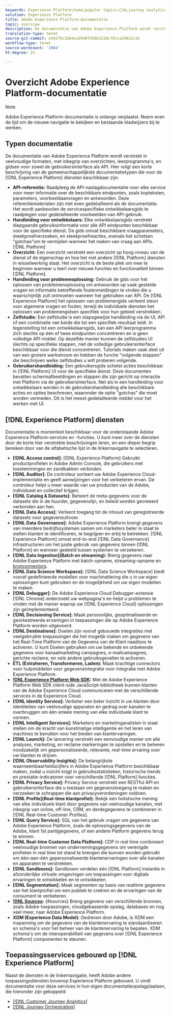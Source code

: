 ```yaml
---
keywords: Experience Platform;home;popular topics;CJA;journey analytics;customer journey analytics;campaign orchestration;orchestration;customer journey;journey;journey orchestration;capability;workflow
solution: Experience Platform
title: Adobe Experience Platform-documentatie
topic: overview
description: De documentatie van Adobe Experience Platform wordt verstrekt in veelvoudige formaten, met inbegrip van overzichten, leerprogramma's, en gidsen voor zowel de gebruikersinterface als API. Hier is een korte beschrijving van de gemeenschappelijkste documentatietypen die voor de diensten van het Experience Platform beschikbaar zijn.
translation-type: tm+mt
source-git-commit: e94278c1b64e1d940f55861518c78cca24822c1b
workflow-type: tm+mt
source-wordcount: '1084'
ht-degree: 1%

---
```



# Overzicht Adobe Experience Platform-documentatie

>[!NOTE]
>
>Adobe Experience Platform-documentatie is onlangs verplaatst. Neem even de tijd om de nieuwe navigatie te bekijken en bestaande bladwijzers bij te werken.

## Typen documentatie

De documentatie van Adobe Experience Platform wordt verstrekt in veelvoudige formaten, met inbegrip van overzichten, leerprogramma&#39;s, en gidsen voor zowel de gebruikersinterface als API. Hier volgt een korte beschrijving van de gemeenschappelijkste documentatietypen die voor de [!DNL Experience Platform] diensten beschikbaar zijn:

* **API-referentie:** Raadpleeg de API-naslagdocumentatie voor elke service voor meer informatie over de beschikbare eindpunten, zoals kopteksten, parameters, voorbeeldaanvragen en antwoorden. Deze referentiematerialen zijn niet even gedetailleerd als de documentatie. Het wordt aanbevolen de servicespecifieke ontwikkelaarsgids te raadplegen voor gedetailleerde voorbeelden van API-gebruik.
* **Handleiding voor ontwikkelaars:** Elke ontwikkelaarsgids verstrekt diepgaande gebruiksinformatie voor alle API eindpunten beschikbaar voor de specifieke dienst. De gids omvat beschikbare vraagparameters, steekproefverzoeken, en steekproefreacties, evenals het schetsen &quot;gotchas&quot;om te vermijden wanneer het maken van vraag aan APIs. [!DNL Platform]
* **Overzicht:** Een overzicht verstrekt een overzicht op hoog niveau van de dienst of de eigenschap en hoe het met andere [!DNL Platform] diensten in wisselwerking staat. Het overzicht is de beste plek om mee te beginnen wanneer u leert over nieuwe functies en functionaliteit binnen [!DNL Platform].
* **Handleiding voor probleemoplossing:** Gebruik de gids voor het oplossen van problemenoplossing om antwoorden op vaak gestelde vragen en informatie betreffende foutenmeldingen te vinden die u waarschijnlijk zult ontmoeten wanneer het gebruiken van API. De [!DNL Experience Platform] het oplossen van problemengids verleent steun voor algemene vragen en fouten, terwijl de individuele diensten het oplossen van problemengidsen specifiek voor hun gebied verstrekken.
* **Zelfstudie:** Een zelfstudie is een stapsgewijze handleiding via de UI, API of een combinatie van beide die tot een specifiek resultaat leidt. In tegenstelling tot een ontwikkelaarsgids, kan een API leerprogramma zich slechts op één of twee eindpunten concentreren en is geen volledige API middel. Op dezelfde manier kunnen de zelfstudies UI slechts op specifieke stappen, niet de volledige gebruikersinterface beschikbaar voor die dienst concentreren. Tutorials maken vaak deel uit van een grotere werkstroom en hebben de functie &quot;volgende stappen&quot; die beschrijven welke zelfstudies u wilt proberen volgende.
* **Gebruikershandleiding:** Een gebruikersgids schetst acties beschikbaar in [!DNL Platform] UI voor de specifieke dienst. Deze documenten bevatten schermafbeeldingen en stappen die zijn gericht op interactie met Platform via de gebruikersinterface. Net als in een handleiding voor ontwikkelaars worden in de gebruikershandleiding alle beschikbare acties en opties beschreven, waaronder de optie &quot;gotchas&quot; die moet worden vermeden. Dit is het meest gedetailleerde middel voor het werken met UI.

## [!DNL Experience Platform] diensten

Documentatie is momenteel beschikbaar voor de onderstaande Adobe Experience Platform-services en -functies. U kunt meer over de diensten door de korte hier verstrekte beschrijvingen leren, en een dieper begrip bereiken door van de alfabetische lijst in de linkernavigatie te selecteren.

* **[!DNL Access control]:** [!DNL Experience Platform] Gebruikt productprofielen in Adobe Admin Console, die gebruikers met toestemmingen en zandbakken verbinden.
* **[!DNL Auditor]:** De controleur sorteert uw Adobe Experience Cloud-implementatie en geeft aanwijzingen voor het verbeteren ervan. De controleur helpt u meer waarde van uw producten van de Adobe, individueel en collectief krijgen.
* **[!DNL Catalog & Datasets]:** Beheert de meta-gegevens voor de datasets die in de huurder, gegevenslijn, en beleid worden gecreeerd verbonden aan hen.
* **[!DNL Data Access]:** Verleent toegang tot de inhoud van geregistreerde datasets voor gegevensuitvoer.
* **[!DNL Data Governance]:** Adobe Experience Platform brengt gegevens van meerdere bedrijfssystemen samen om marketers beter in staat te stellen klanten te identificeren, te begrijpen en erbij te betrekken. [!DNL Experience Platform] omvat end-to-end [!DNL Data Governance] infrastructuren om het juiste gebruik van gegevens binnen [!DNL Platform] en wanneer gedeeld tussen systemen te verzekeren.
* **[!DNL Data Ingestion](Batch en streaming):** Breng gegevens naar Adobe Experience Platform met batch-opname, streaming-opname en [bronconnectors](#sources).
* **[!DNL Data Science Workspace]:** [!DNL Data Science Workspace] biedt vooraf gedefinieerde modellen voor machinetlering die u in uw eigen oplossingen kunt gebruiken en de mogelijkheid om uw eigen modellen te maken.
* **[!DNL Debugger]:** De Adobe Experience Cloud Debugger-extensie [!DNL Chrome] onderzoekt uw webpagina&#39;s en helpt u problemen te vinden met de manier waarop uw [!DNL Experience Cloud] oplossingen zijn geïmplementeerd.
* **[!DNL Decisioning Service]:** Maak persoonlijke, geoptimaliseerde en georkestreerde ervaringen in toepassingen die op Adobe Experience Platform worden uitgevoerd.
* **[!DNL Destinations]:** Doelen zijn vooraf gebouwde integraties met veelgebruikte toepassingen die het mogelijk maken om gegevens van het Real-Time Platform van de Gegevens van de Klant naadloos te activeren. U kunt Doelen gebruiken om uw bekende en onbekende gegevens voor kanaalmarketing campagnes, e-mailcampagnes, gerichte reclame, en vele andere gebruiksgevallen te activeren.
* **ETL (Extraheren, Transformeren, Laden):** Maak krachtige connectors voor hulpmiddelen voor gegevensintegratie voor integratie met Adobe Experience Platform.
* **[!DNL Experience Platform Web SDK](Beta):** Met de Adobe Experience Platform Web SDK client-side JavaScript-bibliotheek kunnen klanten van de Adobe Experience Cloud communiceren met de verschillende services in de Experience Cloud.
* **[!DNL Identity Service]:** Verbeter een beter inzicht in uw klanten door identiteiten van veelvoudige apparaten en gedrag over kanalen te overbruggen om één enkele mening van elke individuele klant te vormen.
* **[!DNL Intelligent Services]:** Marketers en marketinganalisten in staat stellen om de kracht van kunstmatige intelligentie en het leren van machines te benutten voor het bieden van klantervaringen.
* **[!DNL Launch]:** De lancering verstrekt een eenvoudige manier om alle analyses, marketing, en reclame markeringen te opstellen en te beheren noodzakelijk om gepersonaliseerde, relevante, real-time ervaring voor uw klanten te drijven.
* **[!DNL Observability Insights]:** De belangrijkste waarneembaarheidscijfers in Adobe Experience Platform beschikbaar maken, zodat u inzicht krijgt in gebruiksstatistieken, historische trends en prestatie-indicatoren voor verschillende [!DNL Platform] functies.
* **[!DNL Privacy Service]:** Privacy Service verstrekt een RESTful API en gebruikersinterface die u toestaan om gegevenstoegang te maken en verzoeken te schrappen die aan privacyverordeningen voldoen.
* **[!DNL Profile](Real-time klantprofiel):** Bekijk een holistische mening van elke individuele klant door gegevens van veelvoudige kanalen, met inbegrip van online, off-line, CRM, en derdegegevens te combineren in [!DNL Real-time Customer Profiles].
* **[!DNL Query Service]:** SQL van het gebruik vragen om gegevens van Adobe Experience Platform, zoals de oplossingsgegevens van de Adobe, klant 1st partijgegevens, of een andere Platform gegevens terug te winnen.
* **[!DNL Real-time Customer Data Platform]:** CDP in real time combineert veelvoudige bronnen van ondernemingsgegevens om verenigde profielen in real time tot stand te brengen die kunnen worden gebruikt om één-aan-één gepersonaliseerde klantenervaringen over alle kanalen en apparaten te verstrekken.
* **[!DNL Sandboxes]:** Sandboxen verdelen één [!DNL Platform] instantie in afzonderlijke virtuele omgevingen om toepassingen voor digitale ervaringen te ontwikkelen en te ontwikkelen.
* **[!DNL Segmentation]:** Maak segmenten op basis van realtime gegevens van het klantprofiel om een publiek te creëren en de ervaringen van de consument te verbeteren.
* **[!DNL Sources](Verbindingen):** {#sources} Breng gegevens van verschillende bronnen, zoals Adobe-toepassingen, cloudgebaseerde opslag, databases en nog veel meer, naar Adobe Experience Platform.
* **XDM (Experience Data Model)**: Gedreven door Adobe, is XDM een inspanning om de gegevens van de klantenervaring te standaardiseren en schema&#39;s voor het beheer van de klantenervaring te bepalen. XDM schema&#39;s om de interoperabiliteit van gegevens over [!DNL Experience Platform] componenten te steunen.

## Toepassingsservices gebouwd op [!DNL Experience Platform]

Naast de diensten in de linkernavigatie, heeft Adobe andere toepassingsdiensten bovenop Experience Platform gebouwd. U vindt documentatie voor deze services in hun eigen documentatieopslagplaatsen, die hieronder zijn gekoppeld:

* [[!DNL Customer Journey Analytics]](https://docs.adobe.com/content/help/en/analytics-platform/using/cja-landing.html)
* [[!DNL Journey Orchestration]](https://docs.adobe.com/content/help/nl-NL/journeys/using/journey-orchestration-home.html)